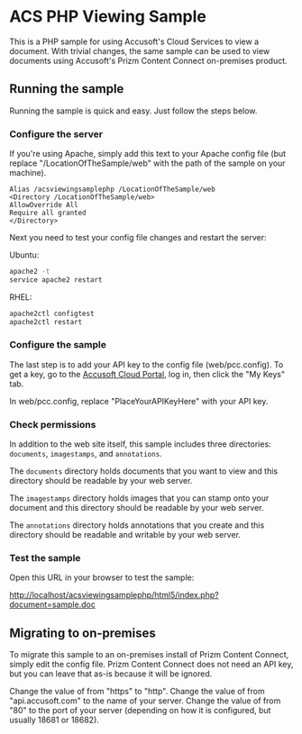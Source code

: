 # ACS PHP Viewing Sample

This is a PHP sample for using Accusoft's Cloud Services to view a document. With trivial changes, the same sample can be used to view documents using Accusoft's Prizm Content Connect on-premises product.

## Running the sample

Running the sample is quick and easy. Just follow the steps below.

### Configure the server

If you're using Apache, simply add this text to your Apache config file (but replace "/LocationOfTheSample/web" with the path of the sample on your machine).

```
Alias /acsviewingsamplephp /LocationOfTheSample/web
<Directory /LocationOfTheSample/web>
AllowOverride All
Require all granted
</Directory>
```

Next you need to test your config file changes and restart the server:

Ubuntu:
```sh
apache2 -t
service apache2 restart
```

RHEL:
```sh
apache2ctl configtest
apache2ctl restart
```

### Configure the sample

The last step is to add your API key to the config file (web/pcc.config). To get a key, go to the [Accusoft Cloud Portal](https://cloudportal.accusoft.com), log in, then click the "My Keys" tab.

In web/pcc.config, replace "PlaceYourAPIKeyHere" with your API key.

### Check permissions

In addition to the web site itself, this sample includes three directories: `documents`, `imagestamps`, and `annotations`.

The `documents` directory holds documents that you want to view and this directory should be readable by your web server.

The `imagestamps` directory holds images that you can stamp onto your document and this directory should be readable by your web server.

The `annotations` directory holds annotations that you create and this directory should be readable and writable by your web server.

### Test the sample

Open this URL in your browser to test the sample:

[http://localhost/acsviewingsamplephp/html5/index.php?document=sample.doc](http://localhost/acsviewingsamplephp/html5/index.php?document=sample.doc)

## Migrating to on-premises

To migrate this sample to an on-premises install of Prizm Content Connect, simply edit the config file. Prizm Content Connect does not need an API key, but you can leave that as-is because it will be ignored.

Change the value of <WebServiceScheme> from "https" to "http".
Change the value of <WebServiceHost> from "api.accusoft.com" to the name of your server.
Change the value of <WebServicePort> from "80" to the port of your server (depending on how it is configured, but usually 18681 or 18682).

